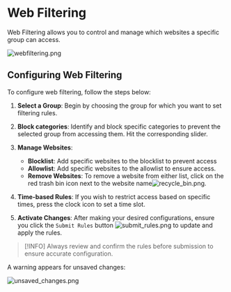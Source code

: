 

# Web Filtering

Web Filtering allows you to control and manage which websites a specific group can access. 

![webfiltering.png](/webfiltering.png ':size=800')

## Configuring Web Filtering

To configure web filtering, follow the steps below:

1. **Select a Group**: Begin by choosing the group for which you want to set filtering rules.

2. **Block categories**: Identify and block specific categories to prevent the selected group from accessing them. Hit the corresponding slider.

3. **Manage Websites**:
   - **Blocklist**: Add specific websites to the blocklist to prevent access
   - **Allowlist**: Add specific websites to the allowlist to ensure access. 
   - **Remove Websites**: To remove a website from either list, click on the red trash bin icon next to the website name![recycle_bin.png](/icon_delete.png ':size=35').

4. **Time-based Rules**: If you wish to restrict access based on specific times, press the clock icon to set a time slot.

5. **Activate Changes**: After making your desired configurations, ensure you click the `Submit Rules` button ![submit_rules.png](/submit_rules.png ':size=100') to update and apply the rules.

> [!INFO] 
> Always review and confirm the rules before submission to ensure accurate configuration.

A warning appears for unsaved changes:

![unsaved_changes.png](/unsaved_changes.png ':size=400')
